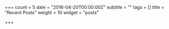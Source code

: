 +++
count = 5
date = "2016-04-20T00:00:00Z"
subtitle = ""
tags = []
title = "Recent Posts"
weight = 10
widget = "posts"

+++
